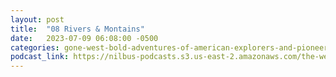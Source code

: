 ```yaml
---
layout: post
title:  "08 Rivers & Montains"
date:   2023-07-09 06:08:00 -0500
categories: gone-west-bold-adventures-of-american-explorers-and-pioneers
podcast_link: https://nilbus-podcasts.s3.us-east-2.amazonaws.com/the-well-trained-mind/Gone%20West!%20Bold%20Adventures%20of%20American%20Explorers%20and%20Pioneers/08%20Rivers%20&%20Montains.mp3
---
```


